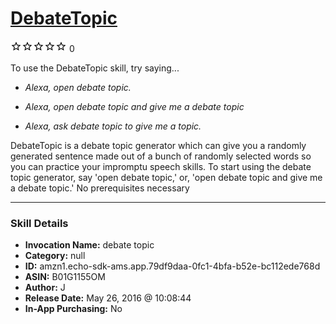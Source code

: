 # [DebateTopic](http://alexa.amazon.com/#skills/amzn1.echo-sdk-ams.app.79df9daa-0fc1-4bfa-b52e-bc112ede768d)
![0 stars](../../images/ic_star_border_black_18dp_1x.png)![0 stars](../../images/ic_star_border_black_18dp_1x.png)![0 stars](../../images/ic_star_border_black_18dp_1x.png)![0 stars](../../images/ic_star_border_black_18dp_1x.png)![0 stars](../../images/ic_star_border_black_18dp_1x.png) 0

To use the DebateTopic skill, try saying...

* *Alexa, open debate topic.*

* *Alexa, open debate topic and give me a debate topic*

* *Alexa, ask debate topic to give me a topic.*

DebateTopic is a debate topic generator which can give you a randomly generated sentence made out of a bunch of randomly selected words so you can practice your impromptu speech skills. To start using the debate topic generator, say 'open debate topic,' or, 'open debate topic and give me a debate topic.' No prerequisites necessary

***

### Skill Details

* **Invocation Name:** debate topic
* **Category:** null
* **ID:** amzn1.echo-sdk-ams.app.79df9daa-0fc1-4bfa-b52e-bc112ede768d
* **ASIN:** B01G1155OM
* **Author:** J 
* **Release Date:** May 26, 2016 @ 10:08:44
* **In-App Purchasing:** No
